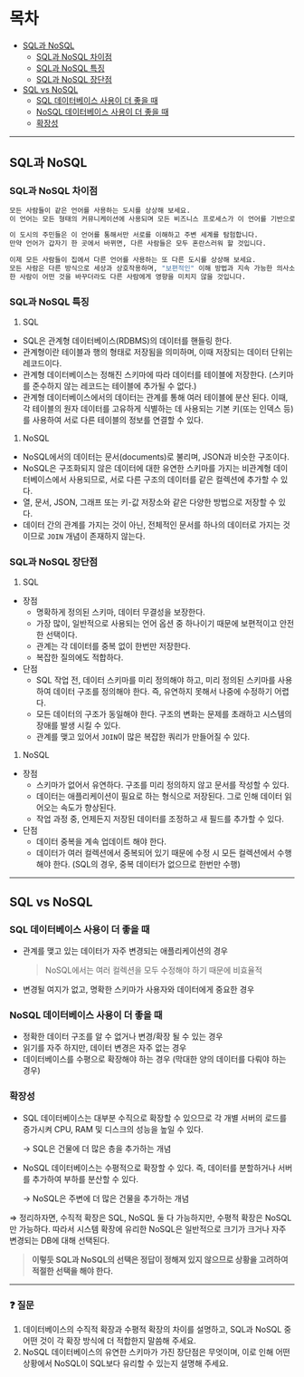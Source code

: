 # 목차
- [SQL과 NoSQL](#sql과-nosql)
  - [SQL과 NoSQL 차이점](#sql과-nosql-차이점)
  - [SQL과 NoSQL 특징](#sql과-nosql-특징)
  - [SQL과 NoSQL 장단점](#sql과-nosql-장단점)
- [SQL vs NoSQL](#sql-vs-nosql)
  - [SQL 데이터베이스 사용이 더 좋을 때](#sql-데이터베이스-사용이-더-좋을-때)
  - [NoSQL 데이터베이스 사용이 더 좋을 때](#nosql-데이터베이스-사용이-더-좋을-때)
  - [확장성](#확장성)

 ---
## SQL과 NoSQL

### SQL과 NoSQL 차이점

```python
모든 사람들이 같은 언어를 사용하는 도시를 상상해 보세요.
이 언어는 모든 형태의 커뮤니케이션에 사용되며 모든 비즈니스 프로세스가 이 언어를 기반으로 합니다. 

이 도시의 주민들은 이 언어를 통해서만 서로를 이해하고 주변 세계를 탐험합니다.
만약 언어가 갑자기 한 곳에서 바뀌면, 다른 사람들은 모두 혼란스러워 할 것입니다.

이제 모든 사람들이 집에서 다른 언어를 사용하는 또 다른 도시를 상상해 보세요.
모든 사람은 다른 방식으로 세상과 상호작용하며, "보편적인" 이해 방법과 지속 가능한 의사소통 조직도 없습니다.
한 사람이 어떤 것을 바꾸더라도 다른 사람에게 영향을 미치지 않을 것입니다.
```

### SQL과 NoSQL 특징

1. SQL
- SQL은 관계형 데이터베이스(RDBMS)의 데이터를 핸들링 한다.
- 관계형이란 테이블과 행의 형태로 저장됨을 의미하며, 이때 저장되는 데이터 단위는 레코드이다.
- 관계형 데이터베이스는 정해진 스키마에 따라 데이터를 테이블에 저장한다. (스키마를 준수하지 않는 레코드는 테이블에 추가될 수 없다.)
- 관계형 데이터베이스에서의 데이터는 관계를 통해 여러 테이블에 분산 된다. 이때, 각 테이블의 원자 데이터를 고유하게 식별하는 데 사용되는 기본 키(또는 인덱스 등)를 사용하여 서로 다른 테이블의 정보를 연결할 수 있다.
1. NoSQL
- NoSQL에서의 데이터는 문서(documents)로 불리며, JSON과 비슷한 구조이다.
- NoSQL은 구조화되지 않은 데이터에 대한 유연한 스키마를 가지는 비관계형 데이터베이스에서 사용되므로, 서로 다른 구조의 데이터를 같은 컬렉션에 추가할 수 있다.
- 열, 문서, JSON, 그래프 또는 키-값 저장소와 같은 다양한 방법으로 저장할 수 있다.
- 데이터 간의 관계를 가지는 것이 아닌, 전체적인 문서를 하나의 데이터로 가지는 것이므로 `JOIN` 개념이 존재하지 않는다.

### SQL과 NoSQL 장단점

1. SQL
- 장점
    - 명확하게 정의된 스키마, 데이터 무결성을 보장한다.
    - 가장 많이, 일반적으로 사용되는 언어 옵션 중 하나이기 때문에 보편적이고 안전한 선택이다.
    - 관계는 각 데이터를 중복 없이 한번만 저장한다.
    - 복잡한 질의에도 적합하다.
- 단점
    - SQL 작업 전, 데이터 스키마를 미리 정의해야 하고, 미리 정의된 스키마를 사용하여 데이터 구조를 정의해야 한다. 즉, 유연하지 못해서 나중에 수정하기 어렵다.
    - 모든 데이터의 구조가 동일해야 한다. 구조의 변화는 문제를 초래하고 시스템의 장애를 발생 시킬 수 있다.
    - 관계를 맺고 있어서 `JOIN`이 많은 복잡한 쿼리가 만들어질 수 있다.

1. NoSQL
- 장점
    - 스키마가 없어서 유연하다. 구조를 미리 정의하지 않고 문서를 작성할 수 있다.
    - 데이터는 애플리케이션이 필요로 하는 형식으로 저장된다. 그로 인해 데이터 읽어오는 속도가 향상된다.
    - 작업 과정 중, 언제든지 저장된 데이터를 조정하고 새 필드를 추가할 수 있다.
- 단점
    - 데이터 중복을 계속 업데이트 해야 한다.
    - 데이터가 여러 컬렉션에서 중복되어 있기 때문에 수정 시 모든 컬렉션에서 수행해야 한다. (SQL의 경우, 중복 데이터가 없으므로 한번만 수행)

---

## SQL vs NoSQL

### **SQL 데이터베이스 사용이 더 좋을 때**

- 관계를 맺고 있는 데이터가 자주 변경되는 애플리케이션의 경우
    
    > NoSQL에서는 여러 컬렉션을 모두 수정해야 하기 때문에 비효율적
    > 
- 변경될 여지가 없고, 명확한 스키마가 사용자와 데이터에게 중요한 경우

### **NoSQL 데이터베이스 사용이 더 좋을 때**

- 정확한 데이터 구조를 알 수 없거나 변경/확장 될 수 있는 경우
- 읽기를 자주 하지만, 데이터 변경은 자주 없는 경우
- 데이터베이스를 수평으로 확장해야 하는 경우 (막대한 양의 데이터를 다뤄야 하는 경우)

### 확장성

- SQL 데이터베이스는 대부분 수직으로 확장할 수 있으므로 각 개별 서버의 로드를 증가시켜 CPU, RAM 및 디스크의 성능을 높일 수 있다.
    
    → SQL은 건물에 더 많은 층을 추가하는 개념
    
- NoSQL 데이터베이스는 수평적으로 확장할 수 있다. 즉, 데이터를 분할하거나 서버를 추가하여 부하를 분산할 수 있다.
    
    → NoSQL은 주변에 더 많은 건물을 추가하는 개념
    

⇒ 정리하자면, 수직적 확장은 SQL, NoSQL 둘 다 가능하지만, 수평적 확장은 NoSQL만 가능하다. 따라서 시스템 확장에 유리한 NoSQL은 일반적으로 크기가 크거나 자주 변경되는 DB에 대해 선택된다.

> **이렇듯 SQL과 NoSQL의 선택은 정답이 정해져 있지 않으므로 상황을 고려하여 적절한 선택을 해야 한다.**
> 

---

### ❓ 질문

1. 데이터베이스의 수직적 확장과 수평적 확장의 차이를 설명하고, SQL과 NoSQL 중 어떤 것이 각 확장 방식에 더 적합한지 말씀해 주세요.
2. NoSQL 데이터베이스의 유연한 스키마가 가진 장단점은 무엇이며, 이로 인해 어떤 상황에서 NoSQL이 SQL보다 유리할 수 있는지 설명해 주세요.
